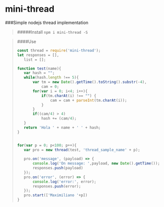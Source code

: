 # mini-thread

###Simple nodejs thread implementation
>#####Install
>``npm i mini-thread -S``

>####Use
>```javascript
>const thread = require('mini-thread');
>let responses = [],
>    list = [];
>
>function test(name){
>    var hash = "";
>    while(hash.length !== 5){
>        var tm = new Date().getTime().toString().substr(-4),
>            cam = 0;
>        for(var i = 0; i<4; i++){
>            if(tm.charAt(i) !== "") {
>                cam = cam + parseInt(tm.charAt(i));
>            }
>        }
>        if((cam/4) > 4)
>            hash += (cam/4);
>    } 
>    return 'Hola ' + name + ' ' + hash;
>}
>
>
>for(var p = 0; p<100; p++){
>    var pro = new thread(test, 'thread_sample_name' + p);
>    
>    pro.on('message', (payload) => {
>        console.log('On message: ',payload, new Date().getTime());
>        responses.push(payload)
>    });
>    pro.on('error', (error) => {
>        console.log('error:', error);
>        responses.push(error);
>    });
>    pro.start(['Maximiliano '+p])
>}

